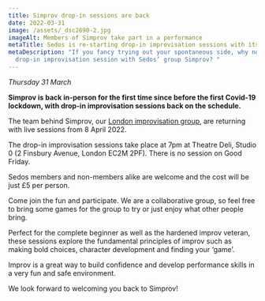 ```yaml
---
title: Simprov drop-in sessions are back
date: 2022-03-31
image: /assets/_dsc2690-2.jpg
imageAlt: Members of Simprov take part in a performance
metaTitle: Sedos is re-starting drop-in improvisation sessions with its group Simprov
metaDescription: "If you fancy trying out your spontaneous side, why not try a
  drop-in improvisation session with Sedos’ group Simprov? "
---
```

*Thursday 31 March*

**Simprov is back in-person for the first time since before the first Covid-19 lockdown, with drop-in improvisation sessions back on the schedule.**

The team behind Simprov, our [London improvisation group](https://sedos.co.uk/regular-events/simprov), are returning with live sessions from 8 April 2022.

The drop-in improvisation sessions take place at 7pm at Theatre Deli, Studio 0 (2 Finsbury Avenue, London EC2M 2PF). There is no session on Good Friday.

Sedos members and non-members alike are welcome and the cost will be just £5 per person. 

Come join the fun and participate. We are a collaborative group, so feel free to bring some games for the group to try or just enjoy what other people bring.

Perfect for the complete beginner as well as the hardened improv veteran, these sessions explore the fundamental principles of improv such as making bold choices, character development and finding your ‘game’.

Improv is a great way to build confidence and develop performance skills in a very fun and safe environment.

We look forward to welcoming you back to Simprov!